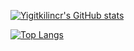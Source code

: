 [![Yigitkilincr's GitHub stats](https://github-readme-stats.vercel.app/api?username=Yigitkilincr&theme=radical)](https://github.com/anuraghazra/github-readme-stats)




















[![Top Langs](https://github-readme-stats.vercel.app/api/top-langs/?username=Yigitkilincr&layout=compact&hide=[HTML]&card_width=500)](https://github.com/anuraghazra/github-readme-stats)
